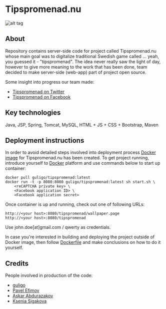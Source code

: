 # Tipspromenad.nu

![alt tag](https://raw.githubusercontent.com/guligo/docker-images/master/tipspromenad/tipspromenad.png)

## About

Repository contains server-side code for project called Tipspromenad.nu whose main goal was to digitalize traditional Swedish game called ... yeah, you guessed it - "tipspromenad". The idea never really saw the light of day, however to give more meaning to the work that has been done, team decided to make server-side (web-app) part of project open source.

Some insight into progress our team made:

+ [Tipspromenad on Twitter](http://www.twitter.com/tipspromenad)
+ [Tipspromenad on Facebook](http://www.facebook.com/tipspromenad)

## Key technologies

Java, JSP, Spring, Tomcat, MySQL, HTML + JS + CSS + Bootstrap, Maven

## Deployment instructions

In order to avoid detailed steps involved into deployment process [Docker image](https://registry.hub.docker.com/u/guligo/tipspromenad) for Tipspromenad.nu has been created. To get project running, introduce yourself to [Docker](https://www.docker.com) platform and use commands below to start up container:

```
docker pull guligo/tipspromenad:latest
docker run -t -p 8080:8080 guligo/tipspromenad:latest sh start.sh \
    <reCAPTCHA private key> \
    <Facebook application ID> \
    <Facebook application secret>
```

Once container is up and running, check out one of following URLs:

```
http://<your host>:8080/tipspromenad/wallpaper.page
http://<your host>:8080/tipspromenad
```

Use john.doe[at]gmail.com / qwerty as credentials.

In case you're interested in building and deploying the project outside of Docker image, then follow [Dockerfile](https://github.com/guligo/docker-images/blob/master/tipspromenad/Dockerfile) and make conclusions on how to do it yourself.

## Credits

People involved in production of the code:

+ [guligo](https://www.linkedin.com/in/guligo)
+ [Pavel Efimov](https://www.linkedin.com/in/meetpavelefimov)
+ [Askar Abdurazakov](https://www.linkedin.com/pub/askar-abdurazakov/1b/580/b01)
+ [Ksenia Sigakova](https://www.linkedin.com/pub/ksenia-sigakova/46/214/196)
